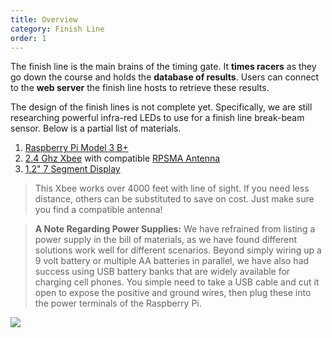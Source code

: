 ```yaml
---
title: Overview
category: Finish Line
order: 1
---
```



The finish line is the main brains of the timing gate. It **times racers** as they go down the course and holds the **database of results**. Users can connect to the **web server** the finish line hosts to retrieve these results.

The design of the finish lines is not complete yet. Specifically, we are still researching powerful infra-red LEDs to use for a finish line break-beam sensor. Below is a partial list of materials.
1. [Raspberry Pi Model 3 B+](https://www.raspberrypi.org/products/raspberry-pi-3-model-b-plus/)
1. [2.4 Ghz Xbee](https://www.mouser.com/ProductDetail/Digi-International/XB24CDMSIT-001/?qs=XmMZR4xR0DDHBWHJZQYv7A%3d%3d&utm_source=eciaauthorized&utm_medium=aggregator&utm_campaign=XB24CDMSIT-001&utm_term=XB24CDMSIT-001&utm_content=Digi-International) with compatible [RPSMA Antenna](https://www.sparkfun.com/products/558)
1. [1.2" 7 Segment Display](https://www.adafruit.com/product/1270)

> This Xbee works over 4000 feet with line of sight. If you need less distance, others can be substituted to save on cost. Just make sure you find a compatible antenna!

> **A Note Regarding Power Supplies:**
> We have refrained from listing a power supply in the bill of materials, as we have found different solutions work well for different scenarios. Beyond simply wiring up a 9 volt battery or multiple AA batteries in parallel, we have also had success using USB battery banks that are widely available for charging cell phones. You simple need to take a USB cable and cut it open to expose the positive and ground wires, then plug these into the power terminals of the Raspberry Pi.


![](//placehold.it/800x600)
